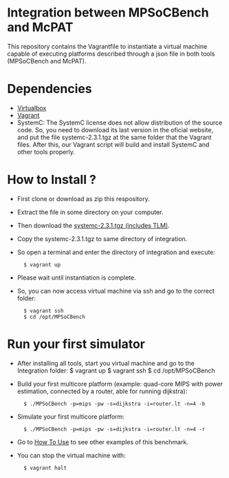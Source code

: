 Integration between MPSoCBench and McPAT 
========================================

This repository contains the Vagrantfile to instantiate a virtual machine capable of executing platforms described through a json file in both tools (MPSoCBench and McPAT).

Dependencies
============

- [Virtualbox](https://www.virtualbox.org/wiki/Downloads)
- [Vagrant](http://www.vagrantup.com/downloads.html)
- SystemC: The SystemC license does not allow distribution of the source code. So, you need to download its last version in the oficial website, and put the file systemc-2.3.1.tgz at the same folder that the Vagrant files. After this, our Vagrant script will build and install SystemC and other tools properly.


How to Install ?
================

- First clone or download as zip this respository.
- Extract the file in some directory on your computer.
- Then download the  [systemc-2.3.1.tgz (includes TLM)](http://www.accellera.org/downloads/standards/systemc).
- Copy the systemc-2.3.1.tgz to same directory of integration.
- So open a terminal and enter the directory of integration and execute:

		$ vagrant up

- Please wait until instantiation is complete.
- So, you can now access virtual machine via ssh and go to the correct folder:

		$ vagrant ssh
		$ cd /opt/MPSoCBench

Run your first simulator
========================

- After installing all tools, start you virtual machine and go to the Integration folder:
		$ vagrant up
		$ vagrant ssh
		$ cd /opt/MPSoCBench
- Build your first multicore platform (example: quad-core MIPS with power estimation, connected by a router, able for running dijkstra):

		$ ./MPSoCBench -p=mips -pw -s=dijkstra -i=router.lt -n=4 -b
- Simulate your first multicore platform:

		$ ./MPSoCBench -p=mips -pw -s=dijkstra -i=router.lt -n=4 -r
- Go to [How To Use](http://archc.sourceforge.net/benchs/mpsocbench/howtouse.html) to see other examples of this benchmark.

- You can stop the virtual machine with:
	
		$ vagrant halt